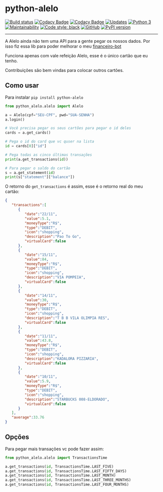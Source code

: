 # python-alelo

[![Build status](https://dev.azure.com/ricardobchaves/Ricardo/_apis/build/status/python-alelo/python-alelo)](https://dev.azure.com/ricardobchaves/Ricardo/_build/latest?definitionId=22) [![Codacy Badge](https://api.codacy.com/project/badge/Coverage/2aed0b458670411c800954bcce1ab8e6)](https://www.codacy.com/manual/ricardochaves/python-alelo?utm_source=github.com&amp;utm_medium=referral&amp;utm_content=ricardochaves/python-alelo&amp;utm_campaign=Badge_Coverage) [![Codacy Badge](https://api.codacy.com/project/badge/Grade/2aed0b458670411c800954bcce1ab8e6)](https://www.codacy.com/manual/ricardochaves/python-alelo?utm_source=github.com&amp;utm_medium=referral&amp;utm_content=ricardochaves/python-alelo&amp;utm_campaign=Badge_Grade) [![Updates](https://pyup.io/repos/github/ricardochaves/python-alelo/shield.svg)](https://pyup.io/repos/github/ricardochaves/python-alelo/) [![Python 3](https://pyup.io/repos/github/ricardochaves/python-alelo/python-3-shield.svg)](https://pyup.io/repos/github/ricardochaves/python-alelo/) [![Maintainability](https://api.codeclimate.com/v1/badges/0128ad980aa5f18fa280/maintainability)](https://codeclimate.com/github/ricardochaves/python-alelo/maintainability) [![Code style: black](https://img.shields.io/badge/code%20style-black-000000.svg)](https://github.com/psf/black) [![GitHub](https://img.shields.io/github/license/mashape/apistatus.svg)](https://github.com/ricardochaves/python-alelo/blob/master/LICENSE) [![PyPI version](https://badge.fury.io/py/python-alelo.svg)](https://badge.fury.io/py/python-alelo)

---
A Alelo ainda não tem uma API para a gente pegar os nossos dados. Por isso fiz essa lib para poder melhorar o meu [financeiro-bot](https://github.com/ricardochaves/financeiro-bot)

Funciona apenas com vale refeição Alelo, esse é o único cartão que eu tenho. 

Contribuições são bem vindas para colocar outros cartões.

## Como usar

Para instalar `pip install python-alelo`

```python
from python_alelo.alelo import Alelo

a = Alelo(cpf="SEU-CPF", pwd="SUA-SENHA")
a.login()

# Você precisa pegar os seus cartões para pegar o id deles
cards = a.get_cards()

# Pega o id do card que vc quser na lista
id = cards[0]["id"]

# Pega todas as cinco últimas transações
print(a.get_transactions(id))

# Para pegar o saldo do cartão
s = a.get_statement(id)
print(s["statement"]["balance"])

```

O retorno do `get_transactions` é assim, esse é o retorno real do meu cartão:

```json
{
   "transactions":[
      {
         "date":"22/11",
         "value":5.1,
         "moneyType":"R$",
         "type":"DEBIT",
         "icon":"shopping",
         "description":"Pao To Go",
         "virtualCard":false
      },
      {
         "date":"15/11",
         "value":84,
         "moneyType":"R$",
         "type":"DEBIT",
         "icon":"shopping",
         "description":"VIA POMPEIA",
         "virtualCard":false
      },
      {
         "date":"14/11",
         "value":30,
         "moneyType":"R$",
         "type":"DEBIT",
         "icon":"shopping",
         "description":"T B B VILA OLIMPIA RES",
         "virtualCard":false
      },
      {
         "date":"11/11",
         "value":43.8,
         "moneyType":"R$",
         "type":"DEBIT",
         "icon":"shopping",
         "description":"KADALORA PIZZARIA",
         "virtualCard":false
      },
      {
         "date":"10/11",
         "value":5.9,
         "moneyType":"R$",
         "type":"DEBIT",
         "icon":"shopping",
         "description":"STARBUCKS 008-ELDORADO",
         "virtualCard":false
      }
   ],
   "average":33.76
}
```

## Opções

Para pegar mais transações vc pode fazer assim:

```python
from python_alelo.alelo import TransactionsTime

a.get_transactions(id, TransactionsTime.LAST_FIVE)
a.get_transactions(id, TransactionsTime.LAST_FIFTY_DAYS)
a.get_transactions(id, TransactionsTime.LAST_MONTH)
a.get_transactions(id, TransactionsTime.LAST_THREE_MONTHS)
a.get_transactions(id, TransactionsTime.LAST_FOUR_MONTHS)

```
